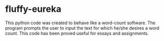 # fluffy-eureka
This python code was created to behave like a word-count software. The program prompts the user to input the text for which he/she desires a word count. This code has been proved useful for essays and assignments.
